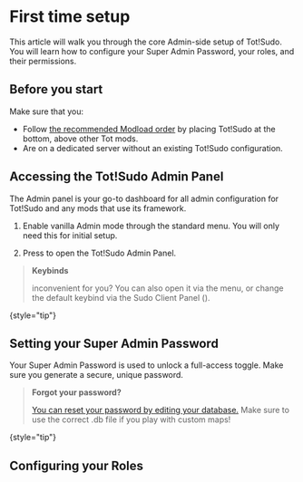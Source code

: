 # First time setup

<include from="library.md" element-id="wip"/>

This article will walk you through the core Admin-side setup of Tot!Sudo. You will learn how to configure your Super Admin Password, your roles, and their permissions.

<include from="library.md" element-id="warning-singleplayer"/>

## Before you start

Make sure that you:
- Follow [the recommended Modload order](https://apiconan.totchinuko.fr/#/modlist?id=typical-modlist) by placing Tot!Sudo at the bottom, above other Tot mods.
- Are on a dedicated server without an existing Tot!Sudo configuration.

## Accessing the Tot!Sudo Admin Panel

The Admin panel is your go-to dashboard for all admin configuration for Tot!Sudo and any mods that use its framework. 

1. Enable vanilla Admin mode through the standard <shortcut key="$conan"/> menu. You will only need this for initial setup.

2. Press <shortcut key="$admin"/> to open the Tot!Sudo Admin Panel.

> **Keybinds**
>
> <shortcut key="$admin"/> inconvenient for you? You can also open it via the <shortcut key="$conan"/> menu, or change the default keybind via the Sudo Client Panel (<shortcut key="$client"/>).
>
{style="tip"}

## Setting your Super Admin Password

Your Super Admin Password is used to unlock a full-access toggle. Make sure you generate a secure, unique password.

> **Forgot your password?**
>
> [You can reset your password by editing your database.](https://apiconan.totchinuko.fr/#/tips?id=reset-super-admin-password) Make sure to use the correct .db file if you play with custom maps!
>
{style="tip"}

## Configuring your Roles

